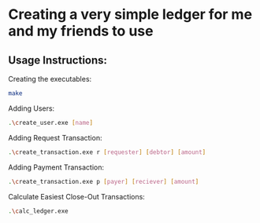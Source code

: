 # Creating a very simple ledger for me and my friends to use

## Usage Instructions:

Creating the executables:
```bash
make
```
Adding Users:
```bash
.\create_user.exe [name]
```
Adding Request Transaction:
```bash
.\create_transaction.exe r [requester] [debtor] [amount]
```
Adding Payment Transaction:
```bash
.\create_transaction.exe p [payer] [reciever] [amount]
```
Calculate Easiest Close-Out Transactions:
```bash
.\calc_ledger.exe
```

